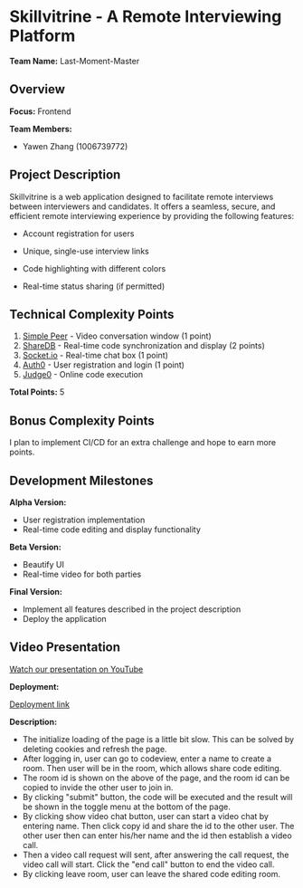 # Skillvitrine - A Remote Interviewing Platform

**Team Name:** Last-Moment-Master

## Overview

**Focus:** Frontend

**Team Members:**

- Yawen Zhang (1006739772)

## Project Description

Skillvitrine is a web application designed to facilitate remote interviews between interviewers and candidates. It offers a seamless, secure, and efficient remote interviewing experience by providing the following features:

- Account registration for users
- Unique, single-use interview links

- Code highlighting with different colors
- Real-time status sharing (if permitted)

## Technical Complexity Points

1. [Simple Peer](https://github.com/feross/simple-peer) - Video conversation window (1 point)
2. [ShareDB](https://github.com/share/sharedb) - Real-time code synchronization and display (2 points)
3. [Socket.io](https://socket.io/) - Real-time chat box (1 point)
4. [Auth0](https://auth0.com/) - User registration and login (1 point)
5. [Judge0](https://judge0-ce.p.rapidapi.com/submissions/) - Online code execution

**Total Points:** 5

## Bonus Complexity Points

I plan to implement CI/CD for an extra challenge and hope to earn more points.

## Development Milestones

**Alpha Version:**

- User registration implementation
- Real-time code editing and display functionality

**Beta Version:**

- Beautify UI
- Real-time video for both parties

**Final Version:**

- Implement all features described in the project description
- Deploy the application

## Video Presentation

[Watch our presentation on YouTube](https://www.youtube.com/watch?v=e5UW5pq7tng)

**Deployment:**

[Deployment link](https://skillvitrine.wlt.life)

**Description:**

- The initialize loading of the page is a little bit slow. This can be solved by deleting cookies
  and refresh the page.
- After logging in, user can go to codeview, enter a name to create a room. Then user will be in the
  room, which allows share code editing.
- The room id is shown on the above of the page, and the room id can be copied to invide the other
  user to join in.
- By clicking "submit" button, the code will be executed and the result will be shown in the toggle
  menu at the bottom of
  the page.
- By clicking show video chat button, user can start a video chat by entering name. Then click copy
  id and share the id to the other user. The other user then can enter his/her name and the id then
  establish a video call.
- Then a video call request will sent, after answering the call request, the video call will start.
  Click the "end call" button to end the video call.
- By clicking leave room, user can leave the shared code editing room.

